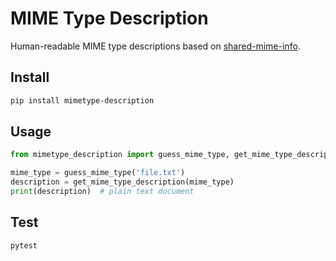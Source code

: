 # MIME Type Description

Human-readable MIME type descriptions based on [shared-mime-info](https://www.freedesktop.org/wiki/Software/shared-mime-info/).

## Install

```bash
pip install mimetype-description
```

## Usage

```python
from mimetype_description import guess_mime_type, get_mime_type_description

mime_type = guess_mime_type('file.txt')
description = get_mime_type_description(mime_type)
print(description)  # plain text document
```

## Test

```bash
pytest
```
